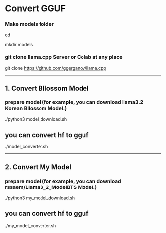 # Convert GGUF

### Make models folder 

cd 

mkdir models

### git clone llama.cpp Server or Colab at any place

git clone https://github.com/ggerganov/llama.cpp

-----------------

## 1. Convert Bllossom Model

### prepare model (for example, you can download llama3.2 Korean Bllossom Model.)

./python3 model_download.sh

## you can convert hf to gguf 

./model_converter.sh

-----------------

## 2. Convert My Model

### prepare model (for example, you can download rssaem/Llama3_2_ModelBTS Model.)

./python3 my_model_download.sh

## you can convert hf to gguf 

./my_model_converter.sh

